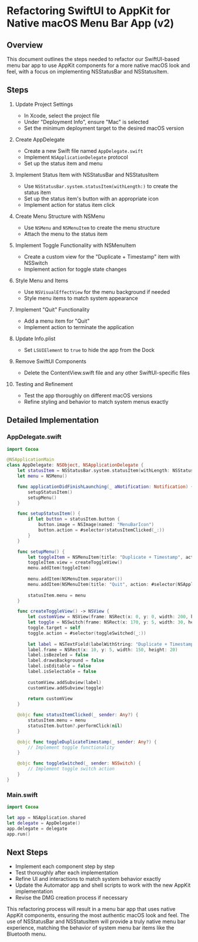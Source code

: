 # Refactoring SwiftUI to AppKit for Native macOS Menu Bar App (v2)

## Overview
This document outlines the steps needed to refactor our SwiftUI-based menu bar app to use AppKit components for a more native macOS look and feel, with a focus on implementing NSStatusBar and NSStatusItem.

## Steps

1. Update Project Settings
   - In Xcode, select the project file
   - Under "Deployment Info", ensure "Mac" is selected
   - Set the minimum deployment target to the desired macOS version

2. Create AppDelegate
   - Create a new Swift file named `AppDelegate.swift`
   - Implement `NSApplicationDelegate` protocol
   - Set up the status item and menu

3. Implement Status Item with NSStatusBar and NSStatusItem
   - Use `NSStatusBar.system.statusItem(withLength:)` to create the status item
   - Set up the status item's button with an appropriate icon
   - Implement action for status item click

4. Create Menu Structure with NSMenu
   - Use `NSMenu` and `NSMenuItem` to create the menu structure
   - Attach the menu to the status item

5. Implement Toggle Functionality with NSMenuItem
   - Create a custom view for the "Duplicate + Timestamp" item with NSSwitch
   - Implement action for toggle state changes

6. Style Menu and Items
   - Use `NSVisualEffectView` for the menu background if needed
   - Style menu items to match system appearance

7. Implement "Quit" Functionality
   - Add a menu item for "Quit"
   - Implement action to terminate the application

8. Update Info.plist
   - Set `LSUIElement` to `true` to hide the app from the Dock

9. Remove SwiftUI Components
   - Delete the ContentView.swift file and any other SwiftUI-specific files

10. Testing and Refinement
    - Test the app thoroughly on different macOS versions
    - Refine styling and behavior to match system menus exactly

## Detailed Implementation

### AppDelegate.swift
```swift
import Cocoa

@NSApplicationMain
class AppDelegate: NSObject, NSApplicationDelegate {
    let statusItem = NSStatusBar.system.statusItem(withLength: NSStatusItem.squareLength)
    let menu = NSMenu()

    func applicationDidFinishLaunching(_ aNotification: Notification) {
        setupStatusItem()
        setupMenu()
    }

    func setupStatusItem() {
        if let button = statusItem.button {
            button.image = NSImage(named: "MenuBarIcon")
            button.action = #selector(statusItemClicked(_:))
        }
    }

    func setupMenu() {
        let toggleItem = NSMenuItem(title: "Duplicate + Timestamp", action: #selector(toggleDuplicateTimestamp(_:)), keyEquivalent: "")
        toggleItem.view = createToggleView()
        menu.addItem(toggleItem)
        
        menu.addItem(NSMenuItem.separator())
        menu.addItem(NSMenuItem(title: "Quit", action: #selector(NSApplication.terminate(_:)), keyEquivalent: "q"))
        
        statusItem.menu = menu
    }

    func createToggleView() -> NSView {
        let customView = NSView(frame: NSRect(x: 0, y: 0, width: 200, height: 30))
        let toggle = NSSwitch(frame: NSRect(x: 170, y: 5, width: 30, height: 20))
        toggle.target = self
        toggle.action = #selector(toggleSwitched(_:))
        
        let label = NSTextField(labelWithString: "Duplicate + Timestamp")
        label.frame = NSRect(x: 10, y: 5, width: 150, height: 20)
        label.isBezeled = false
        label.drawsBackground = false
        label.isEditable = false
        label.isSelectable = false
        
        customView.addSubview(label)
        customView.addSubview(toggle)
        
        return customView
    }

    @objc func statusItemClicked(_ sender: Any?) {
        statusItem.menu = menu
        statusItem.button?.performClick(nil)
    }

    @objc func toggleDuplicateTimestamp(_ sender: Any?) {
        // Implement toggle functionality
    }

    @objc func toggleSwitched(_ sender: NSSwitch) {
        // Implement toggle switch action
    }
}
```

### Main.swift
```swift
import Cocoa

let app = NSApplication.shared
let delegate = AppDelegate()
app.delegate = delegate
app.run()
```

## Next Steps
- Implement each component step by step
- Test thoroughly after each implementation
- Refine UI and interactions to match system behavior exactly
- Update the Automator app and shell scripts to work with the new AppKit implementation
- Revise the DMG creation process if necessary

This refactoring process will result in a menu bar app that uses native AppKit components, ensuring the most authentic macOS look and feel. The use of NSStatusBar and NSStatusItem will provide a truly native menu bar experience, matching the behavior of system menu bar items like the Bluetooth menu.